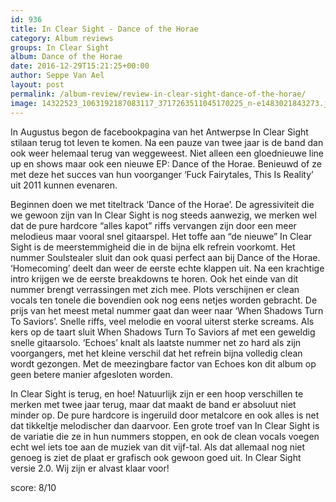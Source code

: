 ```yaml
---
id: 936
title: In Clear Sight - Dance of the Horae
category: Album reviews
groups: In Clear Sight
album: Dance of the Horae
date: 2016-12-29T15:21:25+00:00
author: Seppe Van Ael
layout: post
permalink: /album-review/review-in-clear-sight-dance-of-the-horae/
image: 14322523_1063192187083117_3717263511045170225_n-e1483021843273.jpg
---
```

In Augustus begon de facebookpagina van het Antwerpse In Clear Sight stilaan terug tot leven te komen. Na een pauze van twee jaar is de band dan ook weer helemaal terug van weggeweest. Niet alleen een gloednieuwe line up en shows maar ook een nieuwe EP: Dance of the Horae. Benieuwd of ze met deze het succes van hun voorganger ‘Fuck Fairytales, This Is Reality’ uit 2011 kunnen evenaren.

Beginnen doen we met titeltrack ‘Dance of the Horae’. De agressiviteit die we gewoon zijn van In Clear Sight is nog steeds aanwezig, we merken wel dat de pure hardcore “alles kapot” riffs vervangen zijn door een meer melodieus maar vooral snel gitaarspel. Het toffe aan “de nieuwe” In Clear Sight is de meerstemmigheid die in de bijna elk refrein voorkomt. Het nummer Soulstealer sluit dan ook quasi perfect aan bij Dance of the Horae. ‘Homecoming’ deelt dan weer de eerste echte klappen uit. Na een krachtige intro krijgen we de eerste breakdowns te horen. Ook het einde van dit nummer brengt verrassingen met zich mee. Plots verschijnen er clean vocals ten tonele die bovendien ook nog eens netjes worden gebracht. De prijs van het meest metal nummer gaat dan weer naar ‘When Shadows Turn To Saviors’. Snelle riffs, veel melodie en vooral uiterst sterke screams. Als kers op de taart sluit When Shadows Turn To Saviors af met een geweldig snelle gitaarsolo. ‘Echoes’ knalt als laatste nummer net zo hard als zijn voorgangers, met het kleine verschil dat het refrein bijna volledig clean wordt gezongen. Met de meezingbare factor van Echoes kon dit album op geen betere manier afgesloten worden.

In Clear Sight is terug, en hoe! Natuurlijk zijn er een hoop verschillen te merken met twee jaar terug, maar dat maakt de band er absoluut niet minder op. De pure hardcore is ingeruild door metalcore en ook alles is net dat tikkeltje melodischer dan daarvoor. Een grote troef van In Clear Sight is de variatie die ze in hun nummers stoppen, en ook de clean vocals voegen echt wel iets toe aan de muziek van dit vijf-tal. Als dat allemaal nog niet genoeg is ziet de plaat er grafisch ook gewoon goed uit. In Clear Sight versie 2.0. Wij zijn er alvast klaar voor!

score: 8/10


